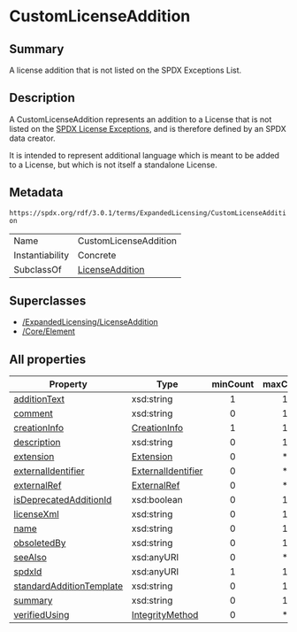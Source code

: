 <!-- Automatically generated by spec-parser v2.5.0 on 2024-08-10T18:46:28.607668+00:00 -->
<!-- SPDX-License-Identifier: Community-Spec-1.0 -->

# CustomLicenseAddition

## Summary

A license addition that is not listed on the SPDX Exceptions List.


## Description

A CustomLicenseAddition represents an addition to a License that is not listed
on the
[SPDX License Exceptions](https://spdx.org/licenses/exceptions-index.html),
and is therefore defined by an SPDX data creator.

It is intended to represent additional language which is meant to be added to
a License, but which is not itself a standalone License.


## Metadata

`https://spdx.org/rdf/3.0.1/terms/ExpandedLicensing/CustomLicenseAddition`


| | |
|---|---|
| Name | CustomLicenseAddition |
| Instantiability | Concrete |
| SubclassOf | [LicenseAddition](../Classes/LicenseAddition.md) |


## Superclasses

* [/ExpandedLicensing/LicenseAddition](../../ExpandedLicensing/Classes/LicenseAddition.md)
* [/Core/Element](../../Core/Classes/Element.md)






## All properties

| Property | Type | minCount | maxCount |
|---|---|:---:|:---:|
| [additionText](../../ExpandedLicensing/Properties/additionText.md) | xsd:string | 1 | 1 |
| [comment](../../Core/Properties/comment.md) | xsd:string | 0 | 1 |
| [creationInfo](../../Core/Properties/creationInfo.md) | [CreationInfo](../../Core/Classes/CreationInfo.md) | 1 | 1 |
| [description](../../Core/Properties/description.md) | xsd:string | 0 | 1 |
| [extension](../../Core/Properties/extension.md) | [Extension](../../Extension/Classes/Extension.md) | 0 | * |
| [externalIdentifier](../../Core/Properties/externalIdentifier.md) | [ExternalIdentifier](../../Core/Classes/ExternalIdentifier.md) | 0 | * |
| [externalRef](../../Core/Properties/externalRef.md) | [ExternalRef](../../Core/Classes/ExternalRef.md) | 0 | * |
| [isDeprecatedAdditionId](../../ExpandedLicensing/Properties/isDeprecatedAdditionId.md) | xsd:boolean | 0 | 1 |
| [licenseXml](../../ExpandedLicensing/Properties/licenseXml.md) | xsd:string | 0 | 1 |
| [name](../../Core/Properties/name.md) | xsd:string | 0 | 1 |
| [obsoletedBy](../../ExpandedLicensing/Properties/obsoletedBy.md) | xsd:string | 0 | 1 |
| [seeAlso](../../ExpandedLicensing/Properties/seeAlso.md) | xsd:anyURI | 0 | * |
| [spdxId](../../Core/Properties/spdxId.md) | xsd:anyURI | 1 | 1 |
| [standardAdditionTemplate](../../ExpandedLicensing/Properties/standardAdditionTemplate.md) | xsd:string | 0 | 1 |
| [summary](../../Core/Properties/summary.md) | xsd:string | 0 | 1 |
| [verifiedUsing](../../Core/Properties/verifiedUsing.md) | [IntegrityMethod](../../Core/Classes/IntegrityMethod.md) | 0 | * |



